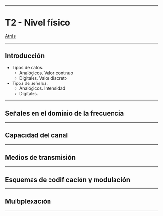 
---
# T2 - Nivel físico

[Atrás](../README.md)

---
## Introducción

- Tipos de datos.
	- Analógicos. Valor continuo
	- Digitales. Valor discreto
- Tipos de señales.
	- Analógicos. Intensidad 
	- Digitales. 

---
## Señales en el dominio de la frecuencia


---
## Capacidad del canal


---
## Medios de transmisión


---
## Esquemas de codificación y modulación


---
## Multiplexación


---